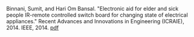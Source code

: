 Binnani, Sumit, and Hari Om Bansal. "Electronic aid for elder and sick people IR-remote controlled switch board for changing state of electrical appliances." Recent Advances and Innovations in Engineering (ICRAIE), 2014. IEEE, 2014. [pdf](./Electronic_Aid_for_Elder_and_Sick_People.pdf)
